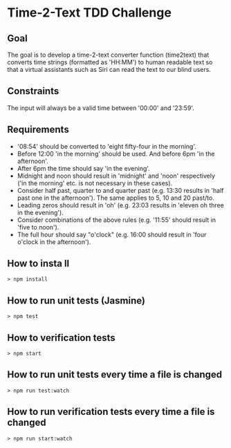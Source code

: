 # Time-2-Text TDD Challenge

## Goal

The goal is to develop a time-2-text converter function (time2text) that
converts time strings (formatted as 'HH:MM') to human readable text so that a
virtual assistants such as Siri can read the text to our blind users.

## Constraints

The input will always be a valid time between '00:00' and '23:59'.

## Requirements

- '08:54' should be converted to 'eight fifty-four in the morning'. 
- Before 12:00 'in the morning' should be used. And before 6pm 'in the afternoon'. 
- After 6pm the time should say 'in the evening'. 
- Midnight and noon should result in 'midnight' and 'noon' respectively ('in the morning' etc. is not necessary in these cases). 
- Consider half past, quarter to and quarter past (e.g. 13:30 results in 'half past one in the afternoon'). The same applies to 5, 10 and 20 past/to. 
- Leading zeros should result in 'oh' (e.g. 23:03 results in 'eleven oh three in the evening'). 
- Consider combinations of the above rules (e.g. '11:55' should result in 'five to noon'). 
- The full hour should say "o'clock" (e.g. 16:00 should result in 'four o'clock in the afternoon').

## How to insta ll

```shell
> npm install
```

## How to run unit tests (Jasmine)

```shell
> npm test
```

## How to verification tests

```shell
> npm start
```

## How to run unit tests every time a file is changed

```shell
> npm run test:watch
```

## How to run verification tests every time a file is changed

```shell
> npm run start:watch
```
